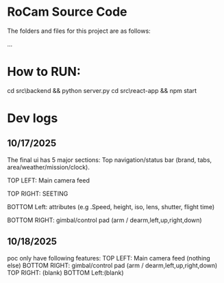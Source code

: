 # RoCam Source Code

The folders and files for this project are as follows:

...
# How to RUN:
cd src\backend && python server.py
cd src\react-app && npm start



# Dev logs
## 10/17/2025
The final ui has 5 major sections: 
Top navigation/status bar (brand, tabs, area/weather/mission/clock).

TOP LEFT: Main camera feed

TOP RIGHT: SEETING

BOTTOM Left: attributes (e.g .Speed, height, iso, lens, shutter, flight time)

BOTTOM RIGHT: gimbal/control pad (arm / dearm,left,up,right,down)

## 10/18/2025
poc only have following features:
TOP LEFT: Main camera feed (nothing else)
BOTTOM RIGHT: gimbal/control pad (arm / dearm,left,up,right,down)
TOP RIGHT: (blank)
BOTTOM Left:(blank)
